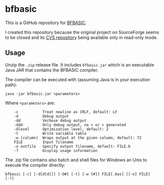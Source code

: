 # bfbasic
This is a GitHub repository for [BFBASIC](https://esolangs.org/wiki/BFBASIC).

I created this repository because the original project on SourceForge seems to be closed and its [CVS repository](http://brainfuck.cvs.sourceforge.net/brainfuck/) being available only in read-only mode.

## Usage
Unzip the `.zip` release file. It includes `bfbasic.jar` which is an executable Java JAR that contains the BFBASIC compiler.

The compiler can be executed with (assuming Java is in your execution path):

```
java -jar bfbasic.jar <parameters>
```

Where `<parameters>` are:

```
    -c           Treat newline as CRLF, default: LF
    -d           Debug output
    -dd          Verbose debug output
    -ddd         Only debug output, no > or < generated
    -Olevel      Optimization level, default: 2
    -t           Write variable table
    -w [column]  Wraps output at the given column, default: 72
    FILE         Input filename
    -o outfile   Specify output filename, default: FILE.b
    -?           Display usage information
```

The .zip file contains also batch and shell files for Windows an Unix to execute the compiler directly:

```
bfbasic [-c] [-d[d[d]]] [-O#] [-t] [-w [#]] FILE[.bas] [[-o] FILE] [-?]
```
